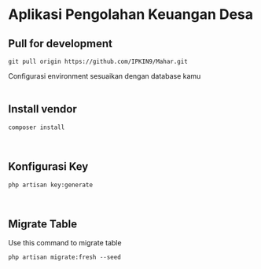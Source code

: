 # Aplikasi Pengolahan Keuangan Desa

## Pull for development

```
git pull origin https://github.com/IPKIN9/Mahar.git
```
Configurasi environment sesuaikan dengan database kamu
<br />
<br />

## Install vendor

```
composer install
```
<br />

## Konfigurasi Key

```
php artisan key:generate
```
<br />

## Migrate Table

Use this command to migrate table
```
php artisan migrate:fresh --seed
```
